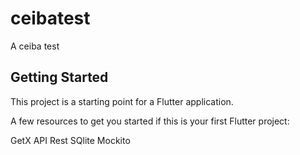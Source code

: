 # ceibatest

A ceiba test

## Getting Started

This project is a starting point for a Flutter application.

A few resources to get you started if this is your first Flutter project:

GetX
API Rest
SQlite
Mockito
